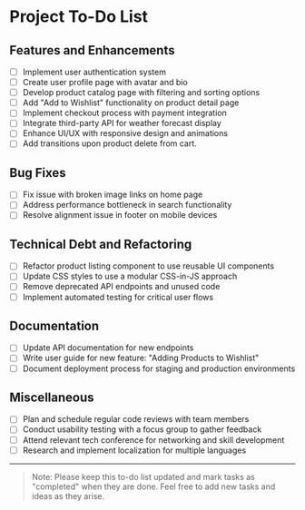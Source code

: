 # Project To-Do List

## Features and Enhancements

- [ ] Implement user authentication system
- [ ] Create user profile page with avatar and bio
- [ ] Develop product catalog page with filtering and sorting options
- [ ] Add "Add to Wishlist" functionality on product detail page
- [ ] Implement checkout process with payment integration
- [ ] Integrate third-party API for weather forecast display
- [ ] Enhance UI/UX with responsive design and animations
- [ ] Add transitions upon product delete from cart.

## Bug Fixes

- [ ] Fix issue with broken image links on home page
- [ ] Address performance bottleneck in search functionality
- [ ] Resolve alignment issue in footer on mobile devices

## Technical Debt and Refactoring

- [ ] Refactor product listing component to use reusable UI components
- [ ] Update CSS styles to use a modular CSS-in-JS approach
- [ ] Remove deprecated API endpoints and unused code
- [ ] Implement automated testing for critical user flows

## Documentation

- [ ] Update API documentation for new endpoints
- [ ] Write user guide for new feature: "Adding Products to Wishlist"
- [ ] Document deployment process for staging and production environments

## Miscellaneous

- [ ] Plan and schedule regular code reviews with team members
- [ ] Conduct usability testing with a focus group to gather feedback
- [ ] Attend relevant tech conference for networking and skill development
- [ ] Research and implement localization for multiple languages

---

> Note: Please keep this to-do list updated and mark tasks as "completed" when they are done. Feel free to add new tasks and ideas as they arise.
